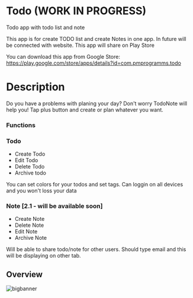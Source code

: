 # Todo (WORK IN PROGRESS)

Todo app with todo list and note 

This app is for create TODO list and create Notes in one app. In future will be connected with website.
This app will share on Play Store

You can download this app from Google Store: https://play.google.com/store/apps/details?id=com.pmprogramms.todo 

# Description

Do you have a problems with planing your day? Don't worry TodoNote will help you! Tap plus button and create or plan whatever you want.

### Functions

### Todo
* Create Todo
* Edit Todo
* Delete Todo
* Archive todo

You can set colors for your todos and set tags. Can loggin on all devices and you won't loss your data

### Note [2.1 - will be available soon]
* Create Note
* Delete Note
* Edit Note
* Archive Note

Will be able to share todo/note for other users. Should type email and this will be displaying on other tab.

## Overview
![bigbanner](https://user-images.githubusercontent.com/20040431/107070049-0f7cb400-67e3-11eb-8921-410855260245.png)


